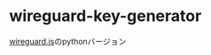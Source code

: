 # wireguard-key-generator
[wireguard.js](https://github.com/WireGuard/wireguard-tools/blob/master/contrib/keygen-html/wireguard.js)のpythonバージョン
